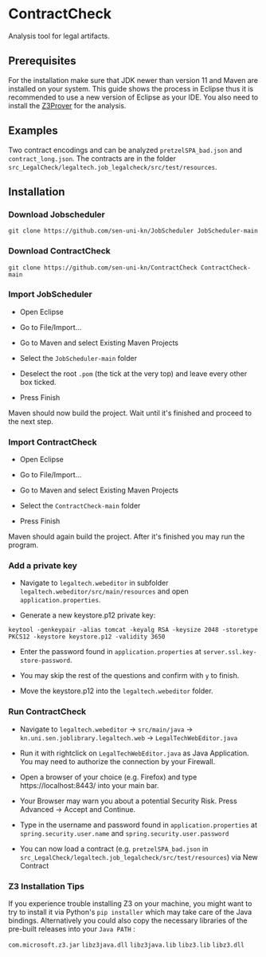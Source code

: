 # ContractCheck

Analysis tool for legal artifacts.

## Prerequisites

For the installation make sure that JDK newer than version 11 and Maven are installed on your system. This guide shows the process in Eclipse thus it is recommended to use a new version of Eclipse as your IDE.
You also need to install the <a href="https://github.com/z3prover/z3/pkgs/container/z3">Z3Prover</a> for the analysis.

## Examples

Two contract encodings and can be analyzed `pretzelSPA_bad.json` and `contract_long.json`.
The contracts are in the folder `src_LegalCheck/legaltech.job_legalcheck/src/test/resources`.

## Installation

### Download Jobscheduler

```
git clone https://github.com/sen-uni-kn/JobScheduler JobScheduler-main
```

### Download ContractCheck

```
git clone https://github.com/sen-uni-kn/ContractCheck ContractCheck-main
```

### Import JobScheduler

- Open Eclipse

- Go to File/Import...

- Go to Maven and select Existing Maven Projects

- Select the `JobScheduler-main` folder

- Deselect the root `.pom` (the tick at the very top) and leave every other box ticked. 

- Press Finish

Maven should now build the project. Wait until it's finished and proceed to the next step.

### Import ContractCheck

- Open Eclipse

- Go to File/Import...

- Go to Maven and select Existing Maven Projects

- Select the `ContractCheck-main` folder

- Press Finish

Maven should again build the project. After it's finished you may run the program.

### Add a private key

- Navigate to `legaltech.webeditor` in subfolder `legaltech.webeditor/src/main/resources` and open `application.properties`.

- Generate a new keystore.p12 private key:

```
keytool -genkeypair -alias tomcat -keyalg RSA -keysize 2048 -storetype PKCS12 -keystore keystore.p12 -validity 3650
```
- Enter the password found in `application.properties` at `server.ssl.key-store-password`.

- You may skip the rest of the questions and confirm with `y` to finish.

- Move the keystore.p12 into the `legaltech.webeditor` folder.


### Run ContractCheck

- Navigate to `legaltech.webeditor` -> `src/main/java` -> `kn.uni.sen.joblibrary.legaltech.web` -> `LegalTechWebEditor.java`

- Run it with rightclick on `LegalTechWebEditor.java` as Java Application. You may need to authorize the connection by your Firewall.

- Open a browser of your choice (e.g. Firefox) and type https://localhost:8443/ into your main bar.

- Your Browser may warn you about a potential Security Risk. Press Advanced -> Accept and Continue.

- Type in the username and password found in `application.properties` at `spring.security.user.name` and `spring.security.user.password`

- You can now load a contract (e.g. `pretzelSPA_bad.json` in `src_LegalCheck/legaltech.job_legalcheck/src/test/resources`) via New Contract

### Z3 Installation Tips

If you experience trouble installing Z3 on your machine, you might want to try to install it via Python's `pip installer` which may take care of the Java bindings.
Alternatively you could also copy the necessary libraries of the pre-built releases into your `Java PATH` : 

`com.microsoft.z3.jar`
`libz3java.dll`
`libz3java.lib`
`libz3.lib`
`libz3.dll`
